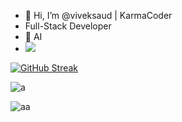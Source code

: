 - 👋 Hi, I’m @viveksaud | KarmaCoder
- Full-Stack Developer
- 👀 AI
- ![](https://komarev.com/ghpvc/?username=viveksaud)

[![GitHub Streak](https://streak-stats.demolab.com/?user=viveksaud&theme=highcontrast)](https://git.io/streak-stats)

![a](https://github-readme-stats-seven-phi-44.vercel.app/api?username=viveksaud&show_icons=true&locale=en&theme=highcontrast)

![aa](https://github-readme-stats-seven-phi-44.vercel.app/api/top-langs?username=viveksaud&show_icons=true&locale=en&layout=compact&theme=highcontrast)

<!---
- 👀 I’m interested in web development, app development, AI, ML, cybersecurity,etc etc.Actually I'm interested in every topic related to computer and IT.

- 🌱 I’m currently learning ...
- 💞️ I’m looking to collaborate on ...
- 📫 How to reach me ...


viveksaud/viveksaud is a ✨ special ✨ repository because its `README.md` (this file) appears on your GitHub profile.
You can click the Preview link to take a look at your changes.
--->
